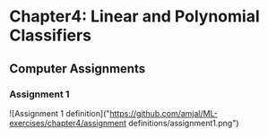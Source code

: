 # Chapter4: Linear and Polynomial Classifiers
## Computer Assignments
### Assignment 1

![Assignment 1 definition]("https://github.com/amjal/ML-exercises/chapter4/assignment definitions/assignment1.png")
